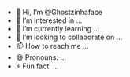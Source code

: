 - 👋 Hi, I’m @Ghostzinhaface
- 👀 I’m interested in ...
- 🌱 I’m currently learning ...
- 💞️ I’m looking to collaborate on ...
- 📫 How to reach me ...
- 😄 Pronouns: ...
- ⚡ Fun fact: ...

<!---
Ghostzinhaface/Ghostzinhaface is a ✨ special ✨ repository because its `README.md` (this file) appears on your GitHub profile.
You can click the Preview link to take a look at your changes.
--->
